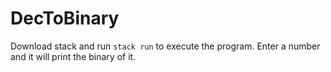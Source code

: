 # DecToBinary
Download stack and run `stack run` to execute the program. Enter a number and it will print the binary of it.